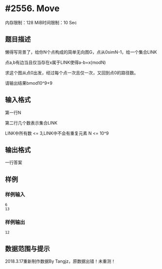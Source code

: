 # #2556. Move

内存限制：128 MiB时间限制：10 Sec

## 题目描述

懒得写背景了，给你N个点构成的简单无向图G，点从0simN-1，给一个集合LINK

点a,b有边当且仅当存在x属于LINK使得a-b=x(modN)

求这个图从点0出发，经过每个点一次且仅一次，又回到点0的路径数。

请输出结果bmod10^9+9

## 输入格式

第一行N

第二行几个数表示集合LINK

LINK中所有数 <= 3,LINK中不会有重复元素
N <= 10^9

## 输出格式

 一行答案

## 样例

### 样例输入

    
    6
    13
    

### 样例输出

    
    12
    

## 数据范围与提示

2018.3.17重新制作数据By Tangjz，原数据出错！未重测！
